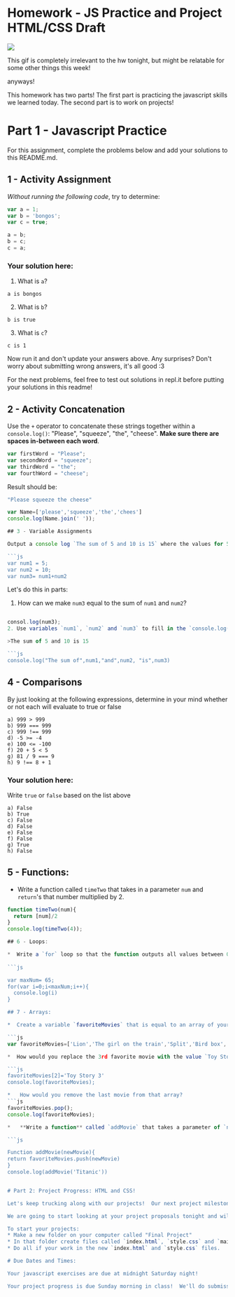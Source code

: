 # Homework - JS Practice and Project HTML/CSS Draft

![](https://media.giphy.com/media/yYSSBtDgbbRzq/giphy.gif)

This gif is completely irrelevant to the hw tonight, but might be relatable for some other things this week!


anyways!

This homework has two parts!  The first part is practicing the javascript skills we learned today.  The second part is to work on projects!


# Part 1 - Javascript Practice

For this assignment, complete the problems below and add your solutions to this README.md.  

## 1 - Activity Assignment
*Without running the following code*, try to determine:

```js
var a = 1;
var b = 'bongos';
var c = true;

a = b;
b = c;
c = a;
```

### Your solution here:
1.  What is `a`?
```
a is bongos
```
2.  What is `b`?
```
b is true
```
3.  What is `c`?
```
c is 1
```

Now run it and don't update your answers above.  Any surprises?  Don't worry about submitting wrong answers, it's all good :3

For the next problems, feel free to test out solutions in repl.it before putting your solutions in this readme!

## 2 - Activity Concatenation
Use the `+` operator to concatenate these strings together within a `console.log()`: "Please", "squeeze", "the", "cheese". __Make sure there are spaces in-between each word__.

```js
var firstWord = "Please";
var secondWord = "squeeze";
var thirdWord = "the";
var fourthWord = "cheese";
```
Result should be:
```js
"Please squeeze the cheese"
```

```js
var Name=['please','squeeze','the','chees']
console.log(Name.join(' '));

## 3 - Variable Assignments

Output a console log `The sum of 5 and 10 is 15` where the values for 5 and 10 are saved to variables, and where 15 comes from those variables being summed.

```js
var num1 = 5;
var num2 = 10;
var num3= num1+num2
```


Let's do this in parts:
1. How can we make `num3` equal to the sum of `num1` and `num2`?
```js

consol.log(num3);
2. Use variables `num1`, `num2` and `num3` to fill in the `console.log()` to complete the sentence: 

>The sum of 5 and 10 is 15

```js
console.log("The sum of",num1,"and",num2, "is",num3)
```

## 4 - Comparisons
By just looking at the following expressions, determine in your mind whether or not each will evaluate to true or false
```
a) 999 > 999 
b) 999 === 999 
c) 999 !== 999 
d) -5 >= -4 
e) 100 <= -100 
f) 20 + 5 < 5 
g) 81 / 9 === 9 
h) 9 !== 8 + 1 
```
### Your solution here:
Write `true` or `false` based on the list above
```
a) False
b) True
c) False
d) False
e) False
f) False
g) True
h) False
```

## 5 - Functions:

* Write a function called `timeTwo` that takes in a parameter `num` and `return`'s that number multiplied by 2.

```js
function timeTwo(num){
  return [num]/2
}
console.log(timeTwo(4));

## 6 - Loops:

*  Write a `for` loop so that the function outputs all values between 0 and any number passed into the `maxNum` parameter.
   
```js

var maxNum= 65;
for(var i=0;i<maxNum;i++){
  console.log(i)
}

## 7 - Arrays:

*  Create a variable `favoriteMovies` that is equal to an array of your 5 favorite movies:

```js
var favoriteMovies=['Lion','The girl on the train','Split','Bird box','The notebook'];

*  How would you replace the 3rd favorite movie with the value `Toy Story 3`?

```js
favoriteMovies[2]='Toy Story 3'
console.log(favoriteMovies);

*   How would you remove the last movie from that array?
```js
favoriteMovies.pop();
console.log(favoriteMovies);

*   **Write a function** called `addMovie` that takes a parameter of `newMovie` that adds that movie to the end of the array.  (i.e. addMovie('Titanic')) adds Titanic to the end of the array.

```js

Function addMovie(newMovie){
return favoriteMovies.push(newMovie)
}
console.log(addMovie('Titanic'))


# Part 2: Project Progress: HTML and CSS!

Let's keep trucking along with our projects!  Our next project milestone is to have the a draft of the HTML/CSS.  Your draft should be focused on the structure of your application, like placement of the headers, the main content, the nav, footer, etc.  You should have a little bit of the text/content ready to go, but making sure you have a good layout is far more important at this point.

We are going to start looking at your project proposals tonight and will have all proposals addressed by tomorrow (Friday, April 12th) at noon!

To start your projects:
* Make a new folder on your computer called "Final Project"
* In that folder create files called `index.html`, `style.css` and `main.js`
* Do all if your work in the new `index.html` and `style.css` files.

# Due Dates and Times:

Your javascript exercises are due at midnight Saturday night!

Your project progress is due Sunday morning in class!  We'll do submissions together that morning.
